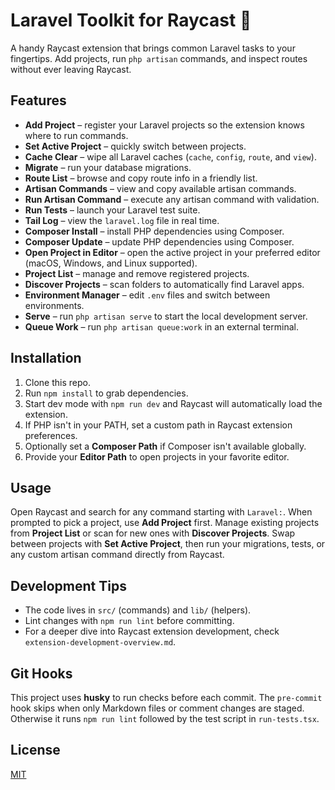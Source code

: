 # Laravel Toolkit for Raycast 🚀

A handy Raycast extension that brings common Laravel tasks to your fingertips. Add projects, run `php artisan` commands, and inspect routes without ever leaving Raycast.

## Features

- **Add Project** – register your Laravel projects so the extension knows where to run commands.
- **Set Active Project** – quickly switch between projects.
- **Cache Clear** – wipe all Laravel caches (`cache`, `config`, `route`, and `view`).
- **Migrate** – run your database migrations.
- **Route List** – browse and copy route info in a friendly list.
- **Artisan Commands** – view and copy available artisan commands.
- **Run Artisan Command** – execute any artisan command with validation.
- **Run Tests** – launch your Laravel test suite.
- **Tail Log** – view the `laravel.log` file in real time.
- **Composer Install** – install PHP dependencies using Composer.
- **Composer Update** – update PHP dependencies using Composer.
- **Open Project in Editor** – open the active project in your preferred editor (macOS, Windows, and Linux supported).
- **Project List** – manage and remove registered projects.
- **Discover Projects** – scan folders to automatically find Laravel apps.
- **Environment Manager** – edit `.env` files and switch between environments.
- **Serve** – run `php artisan serve` to start the local development server.
- **Queue Work** – run `php artisan queue:work` in an external terminal.

## Installation

1. Clone this repo.
2. Run `npm install` to grab dependencies.
3. Start dev mode with `npm run dev` and Raycast will automatically load the extension.
4. If PHP isn't in your PATH, set a custom path in Raycast extension preferences.
5. Optionally set a **Composer Path** if Composer isn't available globally.
6. Provide your **Editor Path** to open projects in your favorite editor.

## Usage

Open Raycast and search for any command starting with `Laravel:`. When prompted to pick a project, use **Add Project** first. Manage existing projects from **Project List** or scan for new ones with **Discover Projects**. Swap between projects with **Set Active Project**, then run your migrations, tests, or any custom artisan command directly from Raycast.

## Development Tips

- The code lives in `src/` (commands) and `lib/` (helpers).
- Lint changes with `npm run lint` before committing.
- For a deeper dive into Raycast extension development, check `extension-development-overview.md`.

## Git Hooks

This project uses **husky** to run checks before each commit. The `pre-commit` hook
skips when only Markdown files or comment changes are staged. Otherwise it runs
`npm run lint` followed by the test script in `run-tests.tsx`.

## License

[MIT](https://opensource.org/licenses/MIT)
